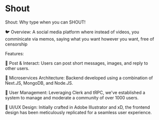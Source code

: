 # Shout
Shout: Why type when you can SHOUT!

🐦 Overview:
A social media platform where instead of videos, you comminicate via memos, saying what you want however you want, free of censorship

Features:

📝 Post & Interact: Users can post short messages, images, and reply to other users.

🚀 Microservices Architecture: Backend developed using a combination of Next.JS, MongoDB, and Node.JS.

🚪 User Management: Leveraging Clerk and tRPC, we've established a system to manage and moderate a community of over 1000 users.

🎨 UI/UX Design: Initially crafted in Adobe Illustrator and xD, the frontend design has been meticulously replicated for a seamless user experience.
